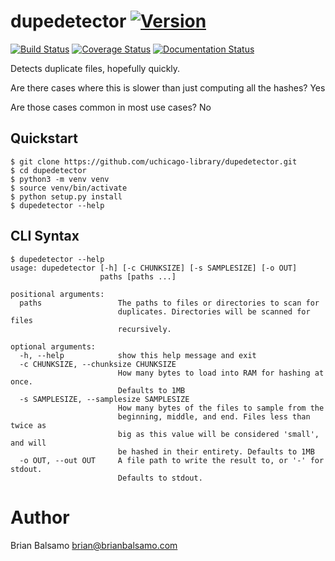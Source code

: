 # dupedetector [![Version](https://img.shields.io/badge/version-0.0.1-blue.svg)](https://github.com/uchicago-library/dupedetector/releases)

[![Build Status](https://travis-ci.org/uchicago-library/dupedetector.svg?branch=master)](https://travis-ci.org/uchicago-library/dupedetector) [![Coverage Status](https://coveralls.io/repos/github/uchicago-library/dupedetector/badge.svg?branch=master)](https://coveralls.io/github/uchicago-library/dupedetector?branch=master) [![Documentation Status](https://readthedocs.org/projects/dupedetector/badge/?version=latest)](http://dupedetector.readthedocs.io/en/latest/?badge=latest)

Detects duplicate files, hopefully quickly.

Are there cases where this is slower than just computing all the hashes? Yes

Are those cases common in most use cases? No

## Quickstart

```
$ git clone https://github.com/uchicago-library/dupedetector.git
$ cd dupedetector
$ python3 -m venv venv
$ source venv/bin/activate
$ python setup.py install
$ dupedetector --help
```

## CLI Syntax

```
$ dupedetector --help
usage: dupedetector [-h] [-c CHUNKSIZE] [-s SAMPLESIZE] [-o OUT]
                    paths [paths ...]

positional arguments:
  paths                 The paths to files or directories to scan for
                        duplicates. Directories will be scanned for files
                        recursively.

optional arguments:
  -h, --help            show this help message and exit
  -c CHUNKSIZE, --chunksize CHUNKSIZE
                        How many bytes to load into RAM for hashing at once.
                        Defaults to 1MB
  -s SAMPLESIZE, --samplesize SAMPLESIZE
                        How many bytes of the files to sample from the
                        beginning, middle, and end. Files less than twice as
                        big as this value will be considered 'small', and will
                        be hashed in their entirety. Defaults to 1MB
  -o OUT, --out OUT     A file path to write the result to, or '-' for stdout.
                        Defaults to stdout.
```

# Author
Brian Balsamo <brian@brianbalsamo.com>
